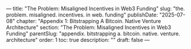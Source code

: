 — title: "The Problem: Misaligned Incentives in Web3 Funding"
slug: "the. problem. misaligned. incentives. in web. funding" publishDate: "2025-07-08"
chapter: "Appendix 1: Bitstrapping A Bitcoin. Native Venture Architecture" section: "The Problem: Misaligned Incentives in Web3 Funding"
parentSlug: "appendix. bitstrapping a. bitcoin. native. venture. architecture" order: 1
toc: true description: ""
draft: false
—


